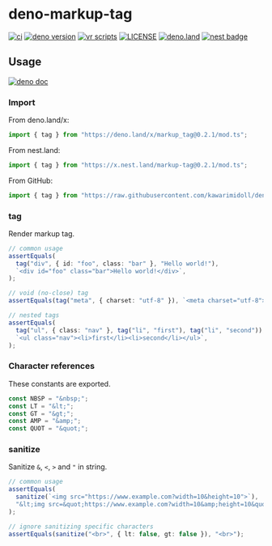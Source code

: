 # deno-markup-tag

[![ci](https://github.com/kawarimidoll/deno-markup-tag/workflows/ci/badge.svg)](.github/workflows/ci.yml)
[![deno version](https://img.shields.io/badge/deno-%5E1.13.0-green?logo=deno)](https://deno.land)
[![vr scripts](https://badges.velociraptor.run/flat.svg)](https://velociraptor.run)
[![LICENSE](https://img.shields.io/badge/license-MIT-brightgreen)](LICENSE)
[![deno.land](https://img.shields.io/github/v/tag/kawarimidoll/deno-markup-tag?style=flat&logo=deno&label=deno.land&color=steelblue&sort=semver)](https://deno.land/x/markup_tag)
[![nest badge](https://nest.land/badge.svg)](https://nest.land/package/markup-tag)

## Usage

[![deno doc](https://doc.deno.land/badge.svg)](https://doc.deno.land/https/deno.land/x/markup_tag/mod.ts)

### Import

From deno.land/x:

```ts
import { tag } from "https://deno.land/x/markup_tag@0.2.1/mod.ts";
```

From nest.land:

```ts
import { tag } from "https://x.nest.land/markup-tag@0.2.1/mod.ts";
```

From GitHub:

```ts
import { tag } from "https://raw.githubusercontent.com/kawarimidoll/deno-markup-tag/0.2.1/mod.ts";
```

### tag

Render markup tag.

```ts
// common usage
assertEquals(
  tag("div", { id: "foo", class: "bar" }, "Hello world!"),
  `<div id="foo" class="bar">Hello world!</div>`,
);

// void (no-close) tag
assertEquals(tag("meta", { charset: "utf-8" }), `<meta charset="utf-8">`);

// nested tags
assertEquals(
  tag("ul", { class: "nav" }, tag("li", "first"), tag("li", "second")),
  `<ul class="nav"><li>first</li><li>second</li></ul>`,
);
```

### Character references

These constants are exported.

```ts
const NBSP = "&nbsp;";
const LT = "&lt;";
const GT = "&gt;";
const AMP = "&amp;";
const QUOT = "&quot;";
```

### sanitize

Sanitize `&`, `<`, `>` and `"` in string.

```ts
// common usage
assertEquals(
  sanitize(`<img src="https://www.example.com?width=10&height=10">`),
  "&lt;img src=&quot;https://www.example.com?width=10&amp;height=10&quot;&gt;",
);

// ignore sanitizing specific characters
assertEquals(sanitize("<br>", { lt: false, gt: false }), "<br>");
```
